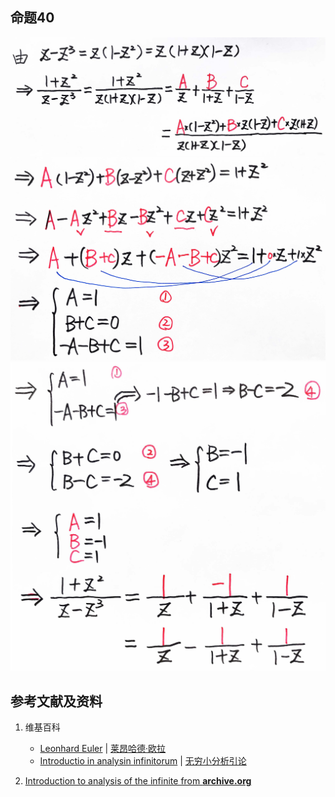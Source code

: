 ## 命题40

![](/images/无穷级数/欧拉的无穷分析引论中典型的推演实验/章2部分1/40-1.jpg)
![](/images/无穷级数/欧拉的无穷分析引论中典型的推演实验/章2部分1/40-2.jpg)
![](/images/无穷级数/欧拉的无穷分析引论中典型的推演实验/章2部分1/40-3.jpg)

## 参考文献及资料

1. 维基百科
	- [Leonhard Euler](https://en.wikipedia.org/wiki/Leonhard_Euler) | [莱昂哈德·欧拉](https://zh.wikipedia.org/wiki/%E8%90%8A%E6%98%82%E5%93%88%E5%BE%B7%C2%B7%E6%AD%90%E6%8B%89) 
	- [Introductio in analysin infinitorum](https://en.wikipedia.org/wiki/Introductio_in_analysin_infinitorum) | [无穷小分析引论](https://zh.wikipedia.org/wiki/%E6%97%A0%E7%A9%B7%E5%B0%8F%E5%88%86%E6%9E%90%E5%BC%95%E8%AE%BA) 

2. [Introduction to analysis of the infinite from **archive.org**](https://archive.org/details/introductiontoan0000eule/page/356/mode/2up) 


